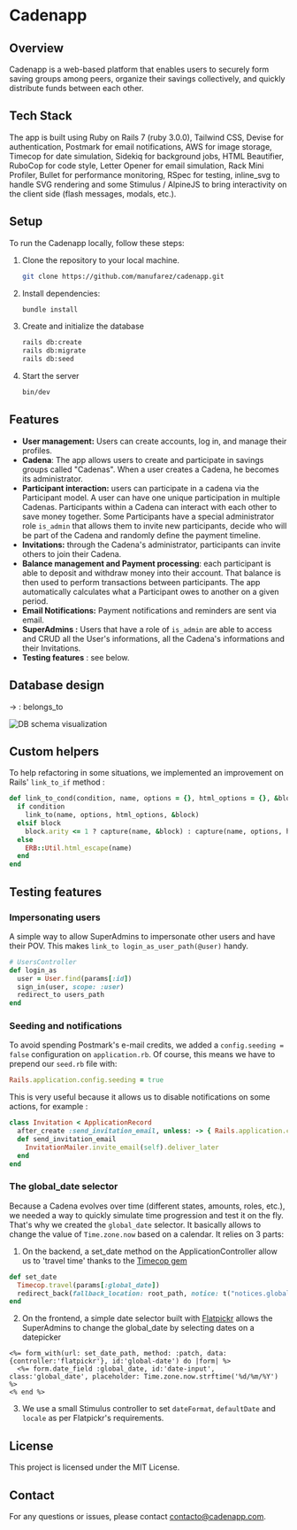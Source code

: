 # Cadenapp

## Overview

Cadenapp is a web-based platform that enables users to securely form saving groups among peers, organize their savings collectively, and quickly distribute funds between each other.

## Tech Stack

The app is built using Ruby on Rails 7 (ruby 3.0.0), Tailwind CSS, Devise for authentication, Postmark for email notifications, AWS for image storage, Timecop for date simulation, Sidekiq for background jobs, HTML Beautifier, RuboCop for code style, Letter Opener for email simulation, Rack Mini Profiler, Bullet for performance monitoring, RSpec for testing, inline_svg to handle SVG rendering and some Stimulus / AlpineJS to bring interactivity on the client side (flash messages, modals, etc.).

## Setup

To run the Cadenapp locally, follow these steps:

1. Clone the repository to your local machine.

   ```bash
   git clone https://github.com/manufarez/cadenapp.git
   ```

2. Install dependencies:

   ```bash
   bundle install
   ```

3. Create and initialize the database

   ```bash
   rails db:create
   rails db:migrate
   rails db:seed
   ```

4. Start the server

   ```bash
   bin/dev
   ```

## Features

- **User management:** Users can create accounts, log in, and manage their profiles.
- **Cadena**: The app allows users to create and participate in savings groups called "Cadenas". When a user creates a Cadena, he becomes its administrator.
- **Participant interaction:** users can participate in a cadena via the Participant model. A user can have one unique participation in multiple Cadenas. Participants within a Cadena can interact with each other to save money together. Some Participants have a special administrator role `is_admin` that allows them to invite new participants, decide who will be part of the Cadena and randomly define the payment timeline.
- **Invitations:** through the Cadena's administrator, participants can invite others to join their Cadena.
- **Balance management and Payment processing**: each participant is able to deposit and withdraw money into their account. That balance is then used to perform transactions between participants. The app automatically calculates what a Participant owes to another on a given period.
- **Email Notifications:** Payment notifications and reminders are sent via email.
- **SuperAdmins :** Users that have a role of `is_admin` are able to access and CRUD all the User's informations, all the Cadena's informations and their Invitations.
- **Testing features** : see below.

## Database design

-> : belongs_to

![DB schema visualization](https://cadenapp.s3.sa-east-1.amazonaws.com/db_model.png)

## Custom helpers

To help refactoring in some situations, we implemented an improvement on Rails' `link_to_if` method :

```ruby
def link_to_cond(condition, name, options = {}, html_options = {}, &block)
  if condition
    link_to(name, options, html_options, &block)
  elsif block
    block.arity <= 1 ? capture(name, &block) : capture(name, options, html_options, &block)
  else
    ERB::Util.html_escape(name)
  end
end
```

## Testing features

### Impersonating users

A simple way to allow SuperAdmins to impersonate other users and have their POV. This makes `link_to login_as_user_path(@user)` handy.

```ruby
# UsersController
def login_as
  user = User.find(params[:id])
  sign_in(user, scope: :user)
  redirect_to users_path
end
```

### Seeding and notifications

To avoid spending Postmark's e-mail credits, we added a `config.seeding = false` configuration on `application.rb`. Of course, this means we have to prepend our `seed.rb` file with:

```ruby
Rails.application.config.seeding = true
```

This is very useful because it allows us to disable notifications on some actions, for example :

```ruby
class Invitation < ApplicationRecord
  after_create :send_invitation_email, unless: -> { Rails.application.config.seeding }
  def send_invitation_email
    InvitationMailer.invite_email(self).deliver_later
  end
end
```

### The global_date selector

Because a Cadena evolves over time (different states, amounts, roles, etc.), we needed a way to quickly simulate time progression and test it on the fly. That's why we created the `global_date` selector. It basically allows to change the value of `Time.zone.now` based on a calendar. It relies on 3 parts:

1. On the backend, a set_date method on the ApplicationController allow us to 'travel time' thanks to the [Timecop gem](https://github.com/travisjeffery/timecop)

```ruby
def set_date
  Timecop.travel(params[:global_date])
  redirect_back(fallback_location: root_path, notice: t("notices.global_date", global_date: Time.zone.now.strftime('%d/%m/%Y')))
end
```

2. On the frontend, a simple date selector built with [Flatpickr](https://flatpickr.js.org/) allows the SuperAdmins to change the global_date by selecting dates on a datepicker

```erb
<%= form_with(url: set_date_path, method: :patch, data:{controller:'flatpickr'}, id:'global-date') do |form| %>
  <%= form.date_field :global_date, id:'date-input', class:'global_date', placeholder: Time.zone.now.strftime('%d/%m/%Y') %>
<% end %>
```

3. We use a small Stimulus controller to set `dateFormat`, `defaultDate` and `locale` as per Flatpickr's requirements.

## License

This project is licensed under the MIT License.

## Contact

For any questions or issues, please contact contacto@cadenapp.com.
